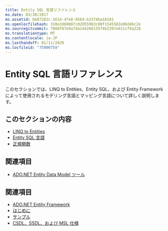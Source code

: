 ```yaml
---
title: Entity SQL 言語リファレンス
ms.date: 03/30/2017
ms.assetid: bb07282c-161d-47e8-856d-b2374ba18181
ms.openlocfilehash: 310e3d69887c02055983c00f1545582e06d4bc2e
ms.sourcegitcommit: 7088f87e9a7da144266135f4b2397e611cf0a228
ms.translationtype: MT
ms.contentlocale: ja-JP
ms.lasthandoff: 01/11/2020
ms.locfileid: "75900759"
---
```

# <a name="entity-sql-language-reference"></a>Entity SQL 言語リファレンス

このセクションでは、LINQ to Entities、Entity SQL、および Entity Framework によって使用されるモデリング言語とマッピング言語について詳しく説明します。
  
## <a name="in-this-section"></a>このセクションの内容
  
- [LINQ to Entities](linq-to-entities.md)
- [Entity SQL 言語](entity-sql-language.md)
- [正規関数](canonical-functions.md)

## <a name="related-sections"></a>関連項目

- [ADO.NET Entity Data Model ツール](https://docs.microsoft.com/previous-versions/dotnet/netframework-4.0/bb399249(v=vs.100))  
  
## <a name="see-also"></a>関連項目

- [ADO.NET Entity Framework](../index.md)
- [はじめに](../getting-started.md)
- [サンプル](https://docs.microsoft.com/previous-versions/dotnet/netframework-4.0/bb738547(v=vs.100))
- [CSDL、SSDL、および MSL 仕様](/ef/ef6/modeling/designer/advanced/edmx/csdl-spec)

